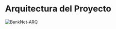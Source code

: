 # Arquitectura del Proyecto

![BankNet-ARQ](https://github.com/user-attachments/assets/3d569a5e-305d-4d88-86aa-58642b5771ed)

